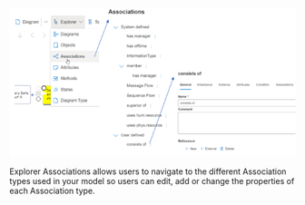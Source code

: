 ![alt text](images/Explorer_AssociationsAll.png)

Explorer Associations allows users to navigate to the different Association types used in your model so users can edit, add or change the properties of each Association type. 

